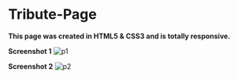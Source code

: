 # Tribute-Page

**This page was created in HTML5 & CSS3 and is totally responsive.**

**Screenshot 1** 
![p1](https://user-images.githubusercontent.com/21124445/43677744-cb213d7a-9824-11e8-8a5b-5ae19f6c31e5.png)


**Screenshot 2** 
![p2](https://user-images.githubusercontent.com/21124445/43677745-cb51a816-9824-11e8-9412-66941e7d5d2f.png)

